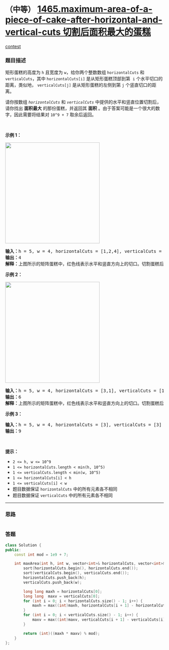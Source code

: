 # `（中等）` [1465.maximum-area-of-a-piece-of-cake-after-horizontal-and-vertical-cuts 切割后面积最大的蛋糕](https://leetcode-cn.com/problems/maximum-area-of-a-piece-of-cake-after-horizontal-and-vertical-cuts/)

[contest](https://leetcode-cn.com/contest/weekly-contest-191/problems/maximum-area-of-a-piece-of-cake-after-horizontal-and-vertical-cuts/)

### 题目描述
<p>矩形蛋糕的高度为 <code>h</code> 且宽度为 <code>w</code>，给你两个整数数组 <code>horizontalCuts</code> 和 <code>verticalCuts</code>，其中 <code>horizontalCuts[i]</code> 是从矩形蛋糕顶部到第&nbsp; <code>i</code> 个水平切口的距离，类似地， <code>verticalCuts[j]</code> 是从矩形蛋糕的左侧到第 <code>j</code> 个竖直切口的距离。</p>

<p>请你按数组 <em><code>horizontalCuts</code> </em>和<em> <code>verticalCuts</code> </em>中提供的水平和竖直位置切割后，请你找出 <strong>面积最大</strong> 的那份蛋糕，并返回其 <strong>面积</strong> 。由于答案可能是一个很大的数字，因此需要将结果对 <code>10^9 + 7</code> 取余后返回。</p>

<p>&nbsp;</p>

<p><strong>示例 1：</strong></p>

<p><img style="height: 320px; width: 300px;" src="https://assets.leetcode-cn.com/aliyun-lc-upload/uploads/2020/05/30/leetcode_max_area_2.png" alt=""></p>

<pre><strong>输入：</strong>h = 5, w = 4, horizontalCuts = [1,2,4], verticalCuts = [1,3]
<strong>输出：</strong>4 
<strong>解释：</strong>上图所示的矩阵蛋糕中，红色线表示水平和竖直方向上的切口。切割蛋糕后，绿色的那份蛋糕面积最大。
</pre>

<p><strong>示例 2：</strong></p>

<p><strong><img style="height: 320px; width: 300px;" src="https://assets.leetcode-cn.com/aliyun-lc-upload/uploads/2020/05/30/leetcode_max_area_3.png" alt=""></strong></p>

<pre><strong>输入：</strong>h = 5, w = 4, horizontalCuts = [3,1], verticalCuts = [1]
<strong>输出：</strong>6
<strong>解释：</strong>上图所示的矩阵蛋糕中，红色线表示水平和竖直方向上的切口。切割蛋糕后，绿色和黄色的两份蛋糕面积最大。</pre>

<p><strong>示例 3：</strong></p>

<pre><strong>输入：</strong>h = 5, w = 4, horizontalCuts = [3], verticalCuts = [3]
<strong>输出：</strong>9
</pre>

<p>&nbsp;</p>

<p><strong>提示：</strong></p>

<ul>
	<li><code>2 <= h,&nbsp;w <= 10^9</code></li>
	<li><code>1 <=&nbsp;horizontalCuts.length <&nbsp;min(h, 10^5)</code></li>
	<li><code>1 <=&nbsp;verticalCuts.length < min(w, 10^5)</code></li>
	<li><code>1 <=&nbsp;horizontalCuts[i] < h</code></li>
	<li><code>1 <=&nbsp;verticalCuts[i] < w</code></li>
	<li>题目数据保证 <code>horizontalCuts</code> 中的所有元素各不相同</li>
	<li>题目数据保证 <code>verticalCuts</code>&nbsp;中的所有元素各不相同</li>
</ul>


---
### 思路
```
```



### 答题
``` C++
class Solution {
public:
    const int mod = 1e9 + 7;

    int maxArea(int h, int w, vector<int>& horizontalCuts, vector<int>& verticalCuts) {
        sort(horizontalCuts.begin(), horizontalCuts.end());
        sort(verticalCuts.begin(), verticalCuts.end());
        horizontalCuts.push_back(h);
        verticalCuts.push_back(w);

        long long maxh = horizontalCuts[0];
        long long  maxv = verticalCuts[0];
        for (int i = 0; i < horizontalCuts.size() - 1; i++) {
            maxh = max((int)maxh, horizontalCuts[i + 1] - horizontalCuts[i]);
        }
        for (int i = 0; i < verticalCuts.size() - 1; i++) {
            maxv = max((int)maxv, verticalCuts[i + 1] - verticalCuts[i]);
        }

        return (int)((maxh * maxv) % mod);
    }
};
```




